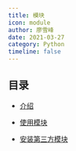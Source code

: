 ```yaml
---
title: 模块
icon: module
author: 廖雪峰
date: 2021-03-27
category: Python
timeline: false
---
```


## 目录

- [介绍](intro.md)

- [使用模块](usage.md)

- [安装第三方模块](install.md)
